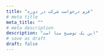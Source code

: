 ```yaml
---
title: "فرم درخواست شرکت در دوره"
# meta title
meta_title: ""
# meta description
description: "این یک توضیح متا است"
# save as draft
draft: false
---
```

<iframe data-tally-src="https://tally.so/embed/w8WaZr?alignLeft=1&hideTitle=1&transparentBackground=1&dynamicHeight=1" loading="lazy" width="100%" height="547" frameborder="0" marginheight="0" marginwidth="0" title="کشف شخصیت منتینویی تو ✨"></iframe>
<script>var d=document,w="https://tally.so/widgets/embed.js",v=function(){"undefined"!=typeof Tally?Tally.loadEmbeds():d.querySelectorAll("iframe[data-tally-src]:not([src])").forEach((function(e){e.src=e.dataset.tallySrc}))};if("undefined"!=typeof Tally)v();else if(d.querySelector('script[src="'+w+'"]')==null){var s=d.createElement("script");s.src=w,s.onload=v,s.onerror=v,d.body.appendChild(s);}</script>